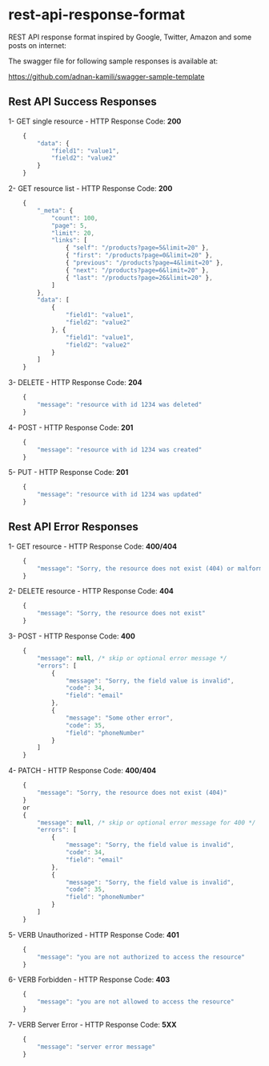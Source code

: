 # rest-api-response-format
REST API response format inspired by Google, Twitter, Amazon and some posts on internet:

The swagger file for following sample responses is available at:

https://github.com/adnan-kamili/swagger-sample-template

## Rest API Success Responses

1- GET single resource - HTTP Response Code: **200**
```javascript
    {
        "data": {
            "field1": "value1",
            "field2": "value2"
        }
    }
```
2- GET resource list - HTTP Response Code: **200**
```javascript
    {
        "_meta": {
            "count": 100,
            "page": 5,
            "limit": 20,
            "links": [
                { "self": "/products?page=5&limit=20" },
                { "first": "/products?page=0&limit=20" },
                { "previous": "/products?page=4&limit=20" },
                { "next": "/products?page=6&limit=20" },
                { "last": "/products?page=26&limit=20" },
            ]
        },
        "data": [
            {
                "field1": "value1",
                "field2": "value2"
            }, {
                "field1": "value1",
                "field2": "value2"
            }
        ]
    }
```
3- DELETE - HTTP Response Code: **204**
```javascript
    {
        "message": "resource with id 1234 was deleted"
    }
```
4- POST - HTTP Response Code: **201**
```javascript
    {
        "message": "resource with id 1234 was created"
    }
```
5- PUT - HTTP Response Code: **201**
```javascript
    {
        "message": "resource with id 1234 was updated"
    }
```


## Rest API Error Responses

1- GET resource - HTTP Response Code: **400/404**

```javascript
    {
        "message": "Sorry, the resource does not exist (404) or malformed query (400)"
    }
```
2- DELETE resource - HTTP Response Code: **404**
```javascript
    {
        "message": "Sorry, the resource does not exist"
    }
```
3- POST -  HTTP Response Code: **400**
```javascript
    {
        "message": null, /* skip or optional error message */
        "errors": [
            {
                "message": "Sorry, the field value is invalid",
                "code": 34,
                "field": "email"
            },
            {
                "message": "Some other error",
                "code": 35,
                "field": "phoneNumber"
            }
        ]
    }
```
4- PATCH -  HTTP Response Code: **400/404**
```javascript
    {
        "message": "Sorry, the resource does not exist (404)"
    }
    or
    {
        "message": null, /* skip or optional error message for 400 */
        "errors": [
            {
                "message": "Sorry, the field value is invalid",
                "code": 34,
                "field": "email"
            },
            {
                "message": "Sorry, the field value is invalid",
                "code": 35,
                "field": "phoneNumber"
            }
        ]
    }
```
5- VERB Unauthorized - HTTP Response Code: **401**
```javascript
    {
        "message": "you are not authorized to access the resource"
    }
```
6- VERB Forbidden - HTTP Response Code: **403**
```javascript
    {
        "message": "you are not allowed to access the resource"
    }
```
7- VERB Server Error - HTTP Response Code: **5XX**
```javascript
    {
        "message": "server error message"
    }
```
